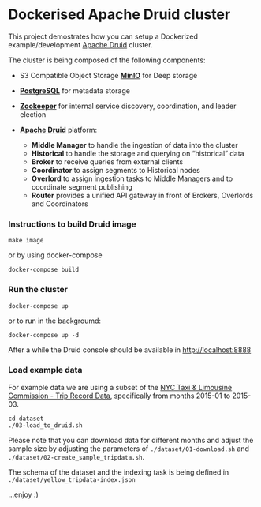 # Dockerised Apache Druid cluster

This project demostrates how you can setup a Dockerized example/development [Apache Druid](http://druid.io/) cluster.


The cluster is being composed of the following components:

- S3 Compatible Object Storage [**MinIO**](https://min.io) for Deep storage
- [**PostgreSQL**](https://www.postgresql.org/) for metadata storage 
- [**Zookeeper**](https://zookeeper.apache.org/) for internal service discovery, coordination, and leader election
- [**Apache Druid**](http://druid.io/) platform:
  
  * **Middle Manager** to handle the ingestion of data into the cluster
  * **Historical** to handle the storage and querying on “historical” data
  * **Broker** to receive queries from external clients
  * **Coordinator** to assign segments to Historical nodes
  * **Overlord** to assign ingestion tasks to Middle Managers and to coordinate segment publishing
  * **Router** provides a unified API gateway in front of Brokers, Overlords and Coordinators

### Instructions to build Druid image

```
make image
```

or by using docker-compose

```
docker-compose build
```

### Run the cluster

```
docker-compose up
```

or to run in the backgroumd:

```
docker-compose up -d
```

After a while the Druid console should be available in [http://localhost:8888](http://localhost:8888)


### Load example data

For example data we are using a subset of the [NYC Taxi & Limousine Commission - Trip Record Data](https://www1.nyc.gov/site/tlc/about/tlc-trip-record-data.page), specifically from months 2015-01 to 2015-03.

```
cd dataset
./03-load_to_druid.sh
```

Please note that you can download data for different months and adjust the sample size by adjusting the parameters of `./dataset/01-download.sh` and `./dataset/02-create_sample_tripdata.sh`.

The schema of the dataset and the indexing task is being defined in `./dataset/yellow_tripdata-index.json`

...enjoy :)